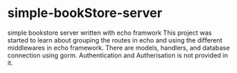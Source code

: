 # simple-bookStore-server
simple bookstore server written with echo framwork
This project was started to learn about grouping the routes in echo and using the different middlewares in echo framework.
There are models, handlers, and database connection using gorm.
Authentication and Autherisation is not provided in it.

